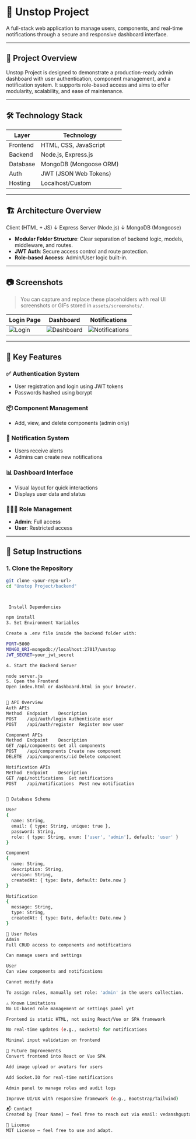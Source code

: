 # 🚀 Unstop Project

A full-stack web application to manage users, components, and real-time notifications through a secure and responsive dashboard interface.

---

## 📌 Project Overview

Unstop Project is designed to demonstrate a production-ready admin dashboard with user authentication, component management, and a notification system. It supports role-based access and aims to offer modularity, scalability, and ease of maintenance.

---

## 🛠️ Technology Stack

| Layer       | Technology            |
|------------|------------------------|
| Frontend   | HTML, CSS, JavaScript |
| Backend    | Node.js, Express.js   |
| Database   | MongoDB (Mongoose ORM)|
| Auth       | JWT (JSON Web Tokens) |
| Hosting    | Localhost/Custom      |

---

## 🏗️ Architecture Overview

Client (HTML + JS)
↓
Express Server (Node.js)
↓
MongoDB (Mongoose)


- **Modular Folder Structure**: Clear separation of backend logic, models, middleware, and routes.
- **JWT Auth**: Secure access control and route protection.
- **Role-based Access**: Admin/User logic built-in.

---

## 📷 Screenshots

> You can capture and replace these placeholders with real UI screenshots or GIFs stored in `assets/screenshots/`.

| Login Page | Dashboard | Notifications |
|------------|-----------|----------------|
| ![Login](assets/screenshots/login.png) | ![Dashboard](assets/screenshots/dashboard.png) | ![Notifications](assets/screenshots/notifications.png) |

---

## 🧪 Key Features

### ✅ Authentication System
- User registration and login using JWT tokens
- Passwords hashed using bcrypt

### 📦 Component Management
- Add, view, and delete components (admin only)

### 🔔 Notification System
- Users receive alerts
- Admins can create new notifications

### 📊 Dashboard Interface
- Visual layout for quick interactions
- Displays user data and status

### 🧑‍🤝‍🧑 Role Management
- **Admin**: Full access
- **User**: Restricted access

---

## 🧰 Setup Instructions

### 1. Clone the Repository
```bash
git clone <your-repo-url>
cd "Unstop Project/backend"



 Install Dependencies

npm install
3. Set Environment Variables

Create a .env file inside the backend folder with:

PORT=5000
MONGO_URI=mongodb://localhost:27017/unstop
JWT_SECRET=your_jwt_secret

4. Start the Backend Server

node server.js
5. Open the Frontend
Open index.html or dashboard.html in your browser.


📡 API Overview
Auth APIs
Method	Endpoint	Description
POST	/api/auth/login	Authenticate user
POST	/api/auth/register	Register new user

Component APIs
Method	Endpoint	Description
GET	/api/components	Get all components
POST	/api/components	Create new component
DELETE	/api/components/:id	Delete component

Notification APIs
Method	Endpoint	Description
GET	/api/notifications	Get notifications
POST	/api/notifications	Post new notification


🧬 Database Schema

User
{
  name: String,
  email: { type: String, unique: true },
  password: String,
  role: { type: String, enum: ['user', 'admin'], default: 'user' }
}

Component
{
  name: String,
  description: String,
  version: String,
  createdAt: { type: Date, default: Date.now }
}

Notification
{
  message: String,
  type: String,
  createdAt: { type: Date, default: Date.now }
}

🔐 User Roles
Admin
Full CRUD access to components and notifications

Can manage users and settings

User
Can view components and notifications

Cannot modify data

To assign roles, manually set role: 'admin' in the users collection.

⚠️ Known Limitations
No UI-based role management or settings panel yet

Frontend is static HTML, not using React/Vue or SPA framework

No real-time updates (e.g., sockets) for notifications

Minimal input validation on frontend

🚀 Future Improvements
Convert frontend into React or Vue SPA

Add image upload or avatars for users

Add Socket.IO for real-time notifications

Admin panel to manage roles and audit logs

Improve UI/UX with responsive framework (e.g., Bootstrap/Tailwind)

📬 Contact
Created by [Your Name] – feel free to reach out via email: vedanshgupta00@gmail.com

🏁 License
MIT License – feel free to use and adapt.

